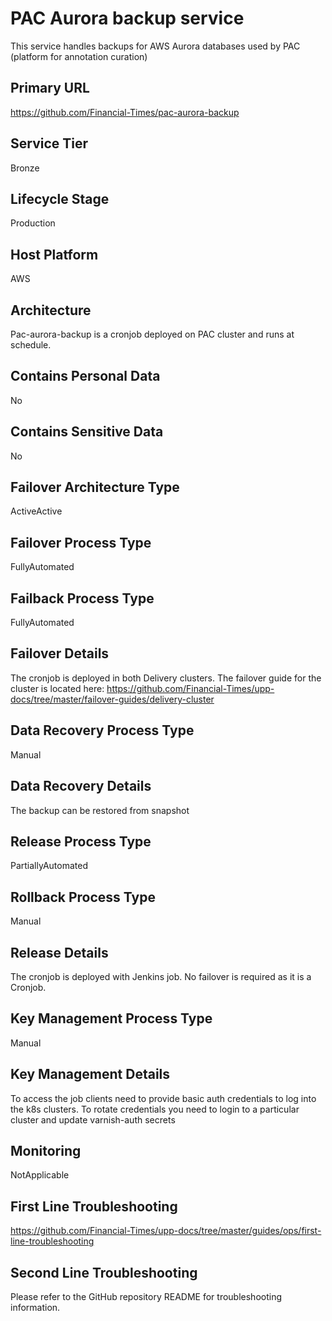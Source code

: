 <!--
    Written in the format prescribed by https://github.com/Financial-Times/runbook.md.
    Any future edits should abide by this format.
-->

# PAC Aurora backup service

This service handles backups for AWS Aurora databases used by PAC (platform for annotation curation)

## Primary URL

<https://github.com/Financial-Times/pac-aurora-backup>

## Service Tier

Bronze

## Lifecycle Stage

Production

## Host Platform

AWS

## Architecture

Pac-aurora-backup is a cronjob deployed on PAC cluster and runs at schedule.

## Contains Personal Data

No

## Contains Sensitive Data

No

## Failover Architecture Type

ActiveActive

## Failover Process Type

FullyAutomated

## Failback Process Type

FullyAutomated

## Failover Details

The cronjob is deployed in both Delivery clusters. The failover guide for the cluster is located here:
<https://github.com/Financial-Times/upp-docs/tree/master/failover-guides/delivery-cluster>

## Data Recovery Process Type

Manual

## Data Recovery Details

The backup can be restored from snapshot

## Release Process Type

PartiallyAutomated

## Rollback Process Type

Manual

## Release Details

The cronjob is deployed with Jenkins job. No failover is required as it is a Cronjob.

## Key Management Process Type

Manual

## Key Management Details

To access the job clients need to provide basic auth credentials to log into the k8s clusters.
To rotate credentials you need to login to a particular cluster and update varnish-auth secrets

## Monitoring

NotApplicable

## First Line Troubleshooting

<https://github.com/Financial-Times/upp-docs/tree/master/guides/ops/first-line-troubleshooting>

## Second Line Troubleshooting

Please refer to the GitHub repository README for troubleshooting information.
